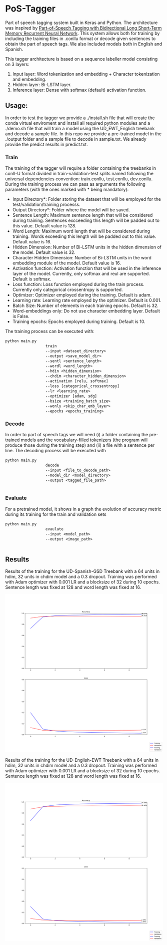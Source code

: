 # PoS-Tagger

Part of speech tagging system built in Keras and Python. The architecture was inspired by [Part-of-Speech Tagging with Bidirectional Long Short-Term Memory
Recurrent Neural Network](https://arxiv.org/pdf/1510.06168.pdf). This system allows both for training by including the training files in .conllu format or decode
given sentences to obtain the part of speech tags. We also included models both in English and Spanish.

This tagger architecture is based on a sequence labeller model consisting on 3 layers:

1) Input layer: Word tokenization and embedding + Character tokenization and embedding.
2) Hidden layer: Bi-LSTM layer.
3) Inference layer: Dense with softmax (default) activation function.

## Usage:

In order to test the tagger we provide a ./install.sh file that will create the conda virtual enviroment and install all required python modules and a ./demo.sh file that will train a model using the UD_EWT_English treebank and decode a sample file. In this repo we provide a pre-trained model in the ./output folder and a sample file to decode in sample.txt. We already provide the predict results in predict.txt. 

### Train

The training of the tagger will require a folder containing the treebanks in conll-U format divided in train-validation-test splits named following the universal dependencies convention: train.conllu, test.conllu, dev.conllu. During the training process we can pass as arguments the following parameters (with the ones marked with * being mandatory):

- Input Directory*: Folder storing the dataset that will be employed for the test/validation/training processs.
- Output Directory*: Folder where the model will be saved.
- Sentence Length: Maximum sentence length that will be considered during training. Sentences excceeding this length will be padded out to this value. Default value is 128.
- Word Length: Maximum word length that will be considered during training. Words exceeding this length will be padded out to this value. Default value is 16.
- Hidden Dimension: Number of Bi-LSTM units in the hidden dimension of the model. Default value is 32.
- Character Hidden Dimension: Number of Bi-LSTM units in the word embedding module of the model. Default value is 16.
- Activation function: Activation function that will be used in the inference layer of the model. Currently, only softmax and reul are supported. Default is softmax.
- Loss function: Loss function employed during the train process. Currently only categorical crossentropy is supported. 
- Optimizer: Optimizer employed during the training. Default is adam.
- Learning rate: Learning rate employed by the optimizer. Default is 0.001.
- Batch Size: Number of elements in each training epochs. Default is 32.
- Word-embeddings only: Do not use character embedding layer. Default is False.
- Training epochs: Epochs employed during training. Default is 10.

The training process can be executed with:

````
python main.py 
                  train 
                  --input <dataset_directory> 
                  --output <save_model_dir> 
                  --sentl <sentence_length> 
                  --wordl <word_length> 
                  --hdin <hidden_dimension> 
                  --chdim <character_hidden_dimension> 
                  --activation [relu, softmax]
                  --loss [categorical_crossentropy]
                  --lr <learning_rate>
                  --optimizer [adam, sdg]
                  --bsize <training_batch_size>
                  --wonly <skip_char_emb_layer>
                  --epochs <epochs_training>
````

### Decode

In order to part of speech tags we will need (i) a folder containing the pre-trained models and the vocabulary-filled tokenizers (the program will produce those during the training step) and (ii) a file with a sentence per line. The decoding process will be executed with

````
python main.py
                  decode
                  --input <file_to_decode_path>
                  --model_dir <model_directory>
                  --output <tagged_file_path>
                  
````

### Evaluate

For a pretrained model, it shows in a graph the evolution of accuracy metric during its training for the train and validation sets

````
python main.py
                  evaulate
                  --input <model_path>
                  --output <image_path>
                  
````


## Results

Results of the training for the UD-Spanish-GSD Treebank with a 64 units in hdim, 32 units in chdim model and a 0.3 dropout. Training was performed with Adam optimizer with 0.001 LR and a blocksize of 32 during 10 epochs. Sentence length was fixed at 128 and word length was fixed at 16.

![results_esp](https://raw.githubusercontent.com/Polifack/PoS-Tagger/main/output/esp/history.png)

Results of the training for the UD-English-EWT Treebank with a 64 units in hdim, 32 units in chdim model and a 0.3 dropout. Training was performed with Adam optimizer with 0.001 LR and a blocksize of 32 during 10 epochs. Sentence length was fixed at 128 and word length was fixed at 16.

![results_eng](https://raw.githubusercontent.com/Polifack/PoS-Tagger/main/output/eng/history.png)
